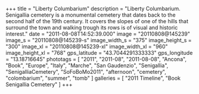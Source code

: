 +++
title = "Liberty Columbarium"
description = "Liberty Columbarium. Senigallia cemetery is a monumental cemetery that dates back to the second half of the 19th century. It covers the slopes of one of the hills that surround the town and walking trough its rows is of visual and historic interest."
date = "2011-08-08T14:52:39.000"
image = "20110808@145239"
image_s = "20110808@145239-s"
image_width_s = "375"
image_height_s = "300"
image_xl = "20110808@145239-xl"
image_width_xl = "960"
image_height_xl = "768"
gps_latitude = "43.7044291333333"
gps_longitude = "13.18716645"
phototags = [ "2011", "2011-08", "2011-08-08", "Ancona", "Book", "Europe", "Italy", "Marche", "San Gaudenzio", "Senigallia", "SenigalliaCemetery", "SoFoBoMo2011", "afternoon", "cemetery", "colombarium", "summer", "tomb" ]
galleries = [ "2011 Timeline", "Book Senigallia Cemetery" ]
+++
